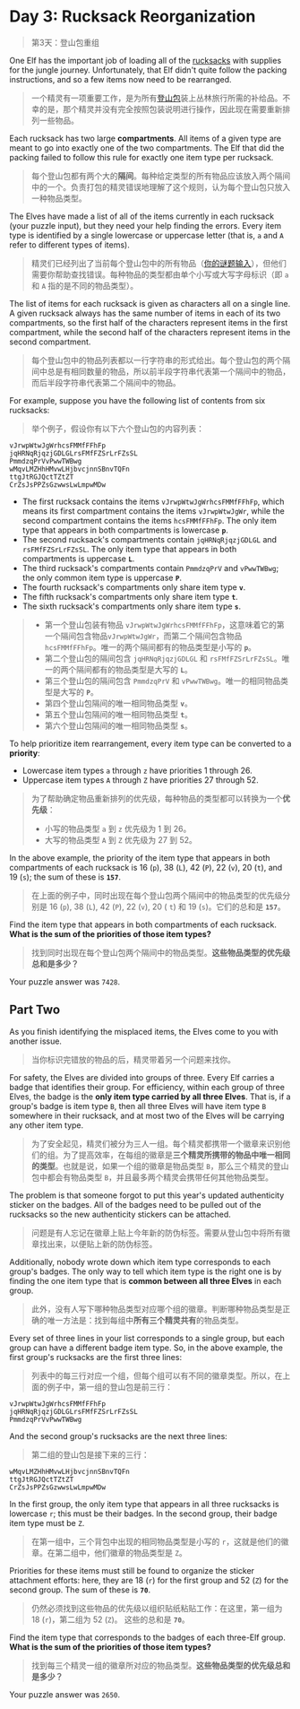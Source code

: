 # Day 3: Rucksack Reorganization

> 第3天：登山包重组

One Elf has the important job of loading all of the [rucksacks](https://en.wikipedia.org/wiki/Rucksack) with supplies for the jungle journey. Unfortunately, that Elf didn't quite follow the packing instructions, and so a few items now need to be rearranged.

> 一个精灵有一项重要工作，是为所有[登山包](https://en.wikipedia.org/wiki/Rucksack)装上丛林旅行所需的补给品。不幸的是，那个精灵并没有完全按照包装说明进行操作，因此现在需要重新排列一些物品。

Each rucksack has two large **compartments**. All items of a given type are meant to go into exactly one of the two compartments. The Elf that did the packing failed to follow this rule for exactly one item type per rucksack.

> 每个登山包都有两个大的**隔间**。每种给定类型的所有物品应该放入两个隔间中的一个。负责打包的精灵错误地理解了这个规则，认为每个登山包只放入一种物品类型。

The Elves have made a list of all of the items currently in each rucksack (your puzzle input), but they need your help finding the errors. Every item type is identified by a single lowercase or uppercase letter (that is, `a` and `A` refer to different types of items).

> 精灵们已经列出了当前每个登山包中的所有物品（[你的谜题输入](day03.txt)），但他们需要你帮助查找错误。每种物品的类型都由单个小写或大写字母标识（即 `a` 和 `A` 指的是不同的物品类型）。

The list of items for each rucksack is given as characters all on a single line. A given rucksack always has the same number of items in each of its two compartments, so the first half of the characters represent items in the first compartment, while the second half of the characters represent items in the second compartment.

> 每个登山包中的物品列表都以一行字符串的形式给出。每个登山包的两个隔间中总是有相同数量的物品，所以前半段字符串代表第一个隔间中的物品，而后半段字符串代表第二个隔间中的物品。

For example, suppose you have the following list of contents from six rucksacks:

> 举个例子，假设你有以下六个登山包的内容列表：

```'
vJrwpWtwJgWrhcsFMMfFFhFp
jqHRNqRjqzjGDLGLrsFMfFZSrLrFZsSL
PmmdzqPrVvPwwTWBwg
wMqvLMZHhHMvwLHjbvcjnnSBnvTQFn
ttgJtRGJQctTZtZT
CrZsJsPPZsGzwwsLwLmpwMDw
```

- The first rucksack contains the items `vJrwpWtwJgWrhcsFMMfFFhFp`, which means its first compartment contains the items `vJrwpWtwJgWr`, while the second compartment contains the items `hcsFMMfFFhFp`. The only item type that appears in both compartments is lowercase **`p`**.
- The second rucksack's compartments contain `jqHRNqRjqzjGDLGL` and `rsFMfFZSrLrFZsSL`. The only item type that appears in both compartments is uppercase **`L`**.
- The third rucksack's compartments contain `PmmdzqPrV` and `vPwwTWBwg`; the only common item type is uppercase **`P`**.
- The fourth rucksack's compartments only share item type **`v`**.
- The fifth rucksack's compartments only share item type **`t`**.
- The sixth rucksack's compartments only share item type **`s`**.

> - 第一个登山包装有物品 `vJrwpWtwJgWrhcsFMMfFFhFp`，这意味着它的第一个隔间包含物品`vJrwpWtwJgWr`，而第二个隔间包含物品 `hcsFMMfFFhFp`。唯一的两个隔间都有的物品类型是小写的 **`p`**。
> - 第二个登山包的隔间包含 `jqHRNqRjqzjGDLGL` 和 `rsFMfFZSrLrFZsSL`。唯一的两个隔间都有的物品类型是大写的 **`L`**。
> - 第三个登山包的隔间包含 `PmmdzqPrV` 和 `vPwwTWBwg`。唯一的相同物品类型是大写的 **`P`**。
> - 第四个登山包隔间的唯一相同物品类型 **`v`**。
> - 第五个登山包隔间的唯一相同物品类型 **`t`**。
> - 第六个登山包隔间的唯一相同物品类型 **`s`**。

To help prioritize item rearrangement, every item type can be converted to a **priority**:

- Lowercase item types `a` through `z` have priorities 1 through 26.
- Uppercase item types `A` through `Z` have priorities 27 through 52.

> 为了帮助确定物品重新排列的优先级，每种物品的类型都可以转换为一个**优先级**：
>
> - 小写的物品类型 `a` 到 `z` 优先级为 1 到 26。
> - 大写的物品类型 `A` 到 `Z` 优先级为 27 到 52。

In the above example, the priority of the item type that appears in both compartments of each rucksack is 16 (`p`), 38 (`L`), 42 (`P`), 22 (`v`), 20 (`t`), and 19 (`s`); the sum of these is **`157`**.

> 在上面的例子中，同时出现在每个登山包两个隔间中的物品类型的优先级分别是 16 (`p`), 38 (`L`), 42 (`P`), 22 (`v`), 20 ( `t`) 和 19 (`s`)。它们的总和是 **`157`**。

Find the item type that appears in both compartments of each rucksack. **What is the sum of the priorities of those item types?**

> 找到同时出现在每个登山包两个隔间中的物品类型。**这些物品类型的优先级总和是多少？**

Your puzzle answer was `7428`.

## Part Two

As you finish identifying the misplaced items, the Elves come to you with another issue.

> 当你标识完错放的物品的后，精灵带着另一个问题来找你。

For safety, the Elves are divided into groups of three. Every Elf carries a badge that identifies their group. For efficiency, within each group of three Elves, the badge is the **only item type carried by all three Elves**. That is, if a group's badge is item type `B`, then all three Elves will have item type `B` somewhere in their rucksack, and at most two of the Elves will be carrying any other item type.

> 为了安全起见，精灵们被分为三人一组。每个精灵都携带一个徽章来识别他们的组。为了提高效率，在每组的徽章是**三个精灵所携带的物品中唯一相同的类型**。也就是说，如果一个组的徽章是物品类型 `B`，那么三个精灵的登山包中都会有物品类型 `B`，并且最多两个精灵会携带任何其他物品类型。

The problem is that someone forgot to put this year's updated authenticity sticker on the badges. All of the badges need to be pulled out of the rucksacks so the new authenticity stickers can be attached.

> 问题是有人忘记在徽章上贴上今年新的防伪标签。需要从登山包中将所有徽章找出来，以便贴上新的防伪标签。

Additionally, nobody wrote down which item type corresponds to each group's badges. The only way to tell which item type is the right one is by finding the one item type that is **common between all three Elves** in each group.

> 此外，没有人写下哪种物品类型对应哪个组的徽章。判断哪种物品类型是正确的唯一方法是：找到每组中**所有三个精灵共有**的物品类型。

Every set of three lines in your list corresponds to a single group, but each group can have a different badge item type. So, in the above example, the first group's rucksacks are the first three lines:

> 列表中的每三行对应一个组，但每个组可以有不同的徽章类型。所以，在上面的例子中，第一组的登山包是前三行：

```
vJrwpWtwJgWrhcsFMMfFFhFp
jqHRNqRjqzjGDLGLrsFMfFZSrLrFZsSL
PmmdzqPrVvPwwTWBwg
```

And the second group's rucksacks are the next three lines:

> 第二组的登山包是接下来的三行：

```
wMqvLMZHhHMvwLHjbvcjnnSBnvTQFn
ttgJtRGJQctTZtZT
CrZsJsPPZsGzwwsLwLmpwMDw
```

In the first group, the only item type that appears in all three rucksacks is lowercase `r`; this must be their badges. In the second group, their badge item type must be `Z`.

> 在第一组中，三个背包中出现的相同物品类型是小写的 `r`，这就是他们的徽章。在第二组中，他们徽章的物品类型是 `Z`。

Priorities for these items must still be found to organize the sticker attachment efforts: here, they are 18 (`r`) for the first group and 52 (`Z`) for the second group. The sum of these is **`70`**.

> 仍然必须找到这些物品的优先级以组织贴纸粘贴工作：在这里，第一组为 18 (`r`)，第二组为 52 (`Z`)。 这些的总和是 **`70`**。

Find the item type that corresponds to the badges of each three-Elf group. **What is the sum of the priorities of those item types?**

> 找到每三个精灵一组的徽章所对应的物品类型。**这些物品类型的优先级总和是多少？**

Your puzzle answer was `2650`.
